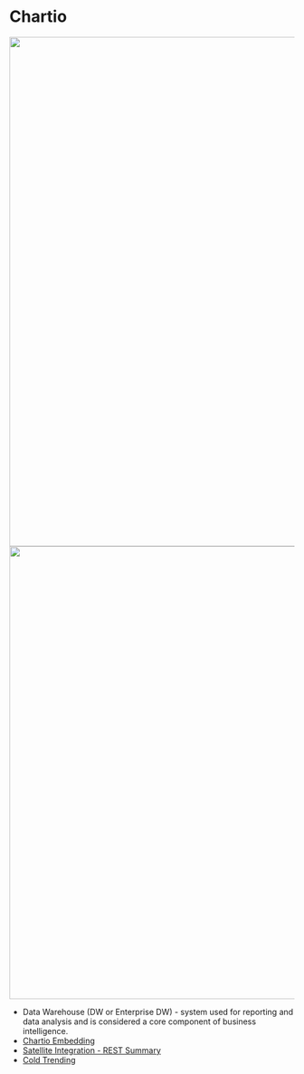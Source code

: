# Chartio

<img src="https://image.slidesharecdn.com/datawarehousearchitecture-130119000151-phpapp02/95/building-an-effective-data-warehouse-architecture-31-638.jpg?cb=1446136249" align="center" width="900">

<img src="https://i.ytimg.com/vi/8lHpioyvSng/hqdefault.jpg" align="center" width="800">


* Data Warehouse (DW or Enterprise DW) - system used for reporting and data analysis and is considered a core component of business intelligence.
* [Chartio Embedding](https://support.chartio.com/docs/embedding/#retrieve-dashboard-example-code)
* [Satellite Integration - REST Summary](https://chartio.com/optimizelyinc/satellite-integrations-rest-summary/?ev99330=Wordpress&ev99330=Parse.ly&ev99330=Callrail&ev99330=Woopra&ev99330=Sauce.ly&ev99330=TVTY&ev85436=3220190196&ev85436=3140210900&ev85436=5408272608&ev85436=5295980950&ev85436=5677422821&ev85436=6042781166&ev85436=5677422821&ev85440=SoClever&ev85440=Effective+Experiments)
* [Cold Trending](https://chartio.com/optimizelyinc/cold-trending/chart/2129046/)
